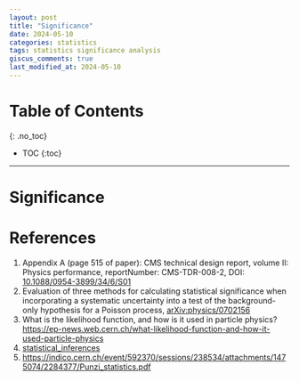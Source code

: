 ```yaml
---
layout: post
title: "Significance"
date: 2024-05-10
categories: statistics
tags: statistics significance analysis
giscus_comments: true
last_modified_at: 2024-05-10
---
```


# Table of Contents

{: .no_toc}

* TOC
{:toc}

------------------------------------

# Significance


# References

1. Appendix A (page 515 of paper): CMS technical design report, volume II: Physics performance, reportNumber: CMS-TDR-008-2, DOI: [10.1088/0954-3899/34/6/S01](https://doi.org/10.1088/0954-3899/34/6/S01)
1. Evaluation of three methods for calculating statistical significance when incorporating a systematic uncertainty into a test of the background-only hypothesis for a Poisson process, [arXiv:physics/0702156](https://arxiv.org/abs/physics/0702156)
1. What is the likelihood function, and how is it used in particle physics? https://ep-news.web.cern.ch/what-likelihood-function-and-how-it-used-particle-physics
1. [statistical_inferences](https://lakens.github.io/statistical_inferences/)
1. https://indico.cern.ch/event/592370/sessions/238534/attachments/1475074/2284377/Punzi_statistics.pdf
